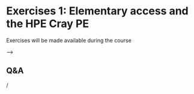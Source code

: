 # Exercises 1: Elementary access and the HPE Cray PE

Exercises will be made available during the course 

<!--
-   Start with the [exercises on "Getting Access to LUMI"](E103-Access.md)

-   Continue with the [exercises on the "HPE Cray Programming environment"](E102-CPE.md)-->
-->

## Q&A

/
